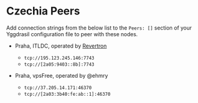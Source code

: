 # Czechia Peers

Add connection strings from the below list to the `Peers: []` section of your
Yggdrasil configuration file to peer with these nodes.

* Praha, ITLDC, operated by [Revertron](https://github.com/Revertron)
  * `tcp://195.123.245.146:7743`
  * `tcp://[2a05:9403::8b]:7743`

* Praha, vpsFree, operated by @ehmry
  * `tcp://37.205.14.171:46370`
  * `tcp://[2a03:3b40:fe:ab::1]:46370`
